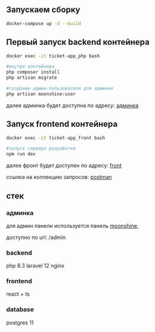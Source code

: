 
## Запускаем сборку

```bash
docker-compose up -d --build
```

## Первый запуск backend контейнера

```bash
docker exec -it ticket-app_php bash

#внутри контейнера
php composer install
php artisan migrate

#создание админ-пользователя для админки
php artisan moonshine:user
```
далее админка будет доступна по адресу: [админка](http://localhost:7633/admin/login)

## Запуск frontend контейнера

```bash
docker exec -it ticket-app_front bash

#запуск сервера разработки
npm run dev
```
далее фронт будет доступен по адресу: [front](http://localhost:7636)

ссылка на коллекцию запросов: [postman](./api.postman_collection.json)

## стек
### админка

для админ панели используется панель [moonshine](https://moonshine-laravel.com/ru/docs/3.x/index), 

доступно по url: /admin

### backend
php 8.3
laravel 12
nginx

### frontend
react + ts

### database
postgres 11